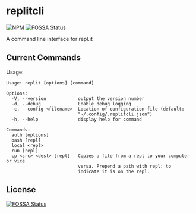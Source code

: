 # replitcli

[![NPM](https://nodei.co/npm/replit.png)](https://nodei.co/npm/replit/)
[![FOSSA Status](https://app.fossa.com/api/projects/git%2Bgithub.com%2FScoder12%2Freplitcli.svg?type=shield)](https://app.fossa.com/projects/git%2Bgithub.com%2FScoder12%2Freplitcli?ref=badge_shield)

A command line interface for repl.it

## Current Commands

Usage:

```
Usage: replit [options] [command]

Options:
  -V, --version            output the version number
  -d, --debug              Enable debug logging
  -c, --config <filename>  Location of configuration file (default:
                           "~/.config/.replitcli.json")
  -h, --help               display help for command

Commands:
  auth [options]
  bash [repl]
  local <repl>
  run [repl]
  cp <src> <dest> [repl]   Copies a file from a repl to your computer or vice
                           versa. Prepend a path with repl: to
                           indicate it is on the repl.
```

## License

[![FOSSA Status](https://app.fossa.com/api/projects/git%2Bgithub.com%2FScoder12%2Freplitcli.svg?type=large)](https://app.fossa.com/projects/git%2Bgithub.com%2FScoder12%2Freplitcli?ref=badge_large)
